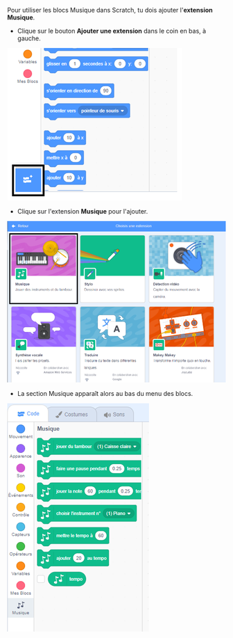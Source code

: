 Pour utiliser les blocs Musique dans Scratch, tu dois ajouter l'**extension Musique**.

+ Clique sur le bouton **Ajouter une extension** dans le coin en bas, à gauche.

![bouton ajouter une extension en surbrillance](images/add-extension-annotated.png)

+ Clique sur l'extension **Musique** pour l'ajouter.

![music extension highlighted](images/click-music-annotated.png)

+ La section Musique apparaît alors au bas du menu des blocs.

![music extension blocks](images/music-extension-blocks.png)